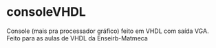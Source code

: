 # consoleVHDL
Console (mais pra processador gráfico) feito em VHDL com saída VGA. Feito para as aulas de VHDL da Enseirb-Matmeca
